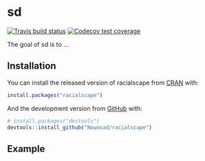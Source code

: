 
<!-- README.md is generated from README.Rmd. Please edit that file -->

# sd

<!-- badges: start -->

[![Travis build
status](https://travis-ci.org/Nowosad/sd.svg?branch=master)](https://travis-ci.org/Nowosad/racialscape)
[![Codecov test
coverage](https://codecov.io/gh/Nowosad/sd/branch/master/graph/badge.svg)](https://codecov.io/gh/Nowosad/racialscape?branch=master)
<!-- badges: end -->

The goal of sd is to …

## Installation

You can install the released version of racialscape from
[CRAN](https://CRAN.R-project.org) with:

``` r
install.packages("racialscape")
```

And the development version from [GitHub](https://github.com/) with:

``` r
# install.packages("devtools")
devtools::install_github("Nowosad/racialscape")
```

## Example
